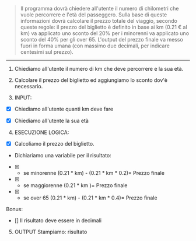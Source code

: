 > Il programma dovrà chiedere all'utente il numero di chilometri che vuole percorrere e l'età del passeggero.
Sulla base di queste informazioni dovrà calcolare il prezzo totale del viaggio, secondo queste regole:
il prezzo del biglietto è definito in base ai km (0.21 € al km)
va applicato uno sconto del 20% per i minorenni
va applicato uno sconto del 40% per gli over 65.
L'output del prezzo finale va messo fuori in forma umana (con massimo due decimali, per indicare centesimi sul prezzo). 

---

1. Chiediamo all'utente il numero di km che deve percorrere e la sua età.
2. Calcolare il prezzo del biglietto ed aggiungiamo lo sconto dov'è necessario.

3. INPUT:
- [x] Chiediamo all'utente quanti km deve fare
- [x] Chiediamo all'utente la sua età


4. ESECUZIONE LOGICA:
- [x] Calcoliamo il prezzo del biglietto.
- Dichiariamo una variabile per il risultato:
- [x] - se minorenne (0.21 * km) - (0.21 * km * 0.2)= Prezzo finale
- [x] - se maggiorenne (0.21 * km )= Prezzo finale
- [x] - se over 65 (0.21 * km) - (0.21 * km * 0.4)= Prezzo finale

Bonus:
- [] Il risultato deve essere in decimali



5. OUTPUT
Stampiamo: risultato